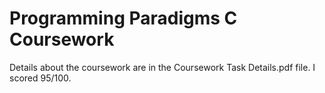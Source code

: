 # Programming Paradigms C Coursework
Details about the coursework are in the Coursework Task Details.pdf file. I scored 95/100.

